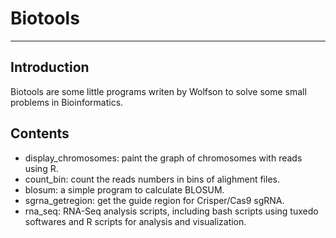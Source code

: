 # Biotools #

--------------------------------------------------------------------------------

## Introduction ##
Biotools are some little programs writen by Wolfson to solve some small problems in Bioinformatics.


## Contents ##
* display_chromosomes: paint the graph of chromosomes with reads using R.
* count_bin: count the reads numbers in bins of alighment files.
* blosum: a simple program to calculate BLOSUM.
* sgrna_getregion: get the guide region for Crisper/Cas9 sgRNA.
* rna_seq: RNA-Seq analysis scripts, including bash scripts using tuxedo softwares and R scripts for analysis and visualization. 

